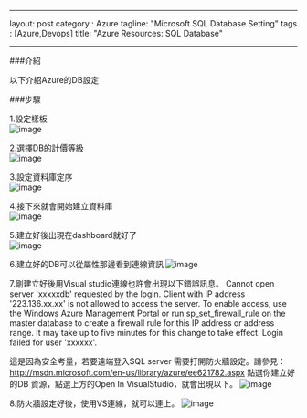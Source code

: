 
---
layout: post
category : Azure 
tagline: "Microsoft SQL Database Setting"
tags : [Azure,Devops]
title: "Azure Resources: SQL Database"

---

###介紹

以下介紹Azure的DB設定

###步驟

1.設定樣板  
![image](https://farm8.staticflickr.com/7539/15657028643_6e79c4b122_o.png)

2.選擇DB的計價等級  
![image](https://farm9.staticflickr.com/8651/15657043603_b29c3b9b26_o.png)

3.設定資料庫定序  
![image](https://farm8.staticflickr.com/7500/16275173841_fa02ece5ed_o.png)

4.接下來就會開始建立資料庫  
![image](https://farm8.staticflickr.com/7547/16091100267_5c086efbe0_o.png)

5.建立好後出現在dashboard就好了  
![image](https://farm8.staticflickr.com/7509/16090847919_a5ba7dd471_o.png)

6.建立好的DB可以從屬性那邊看到連線資訊
![image](https://farm9.staticflickr.com/8589/16090883389_7f404648b6_o.png)

7.剛建立好後用Visual studio連線也許會出現以下錯誤訊息。
Cannot open server 'xxxxxdb' requested by the login. Client with IP address '223.136.xx.xx' is not allowed to access the server.  To enable access, use the Windows Azure Management Portal or run sp_set_firewall_rule on the master database to create a firewall rule for this IP address or address range.  It may take up to five minutes for this change to take effect.Login failed for user 'xxxxxx'.

這是因為安全考量，若要遠端登入SQL server 需要打開防火牆設定。請參見：http://msdn.microsoft.com/en-us/library/azure/ee621782.aspx
點選你建立好的DB 資源，點選上方的Open In VisualStudio，就會出現以下。
![image](https://farm9.staticflickr.com/8585/16251161756_e108df06ec_o.png)


8.防火牆設定好後，使用VS連線，就可以連上。
![image](https://farm8.staticflickr.com/7496/16089608868_793814e31d_o.png)